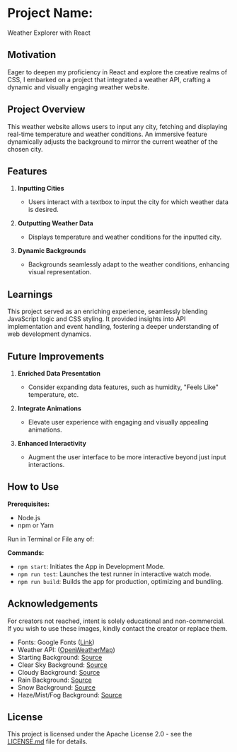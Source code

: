 # Project Name:

Weather Explorer with React

## Motivation

Eager to deepen my proficiency in React and explore the creative realms of CSS, I embarked on a project that integrated a weather API, crafting a dynamic and visually engaging weather website.

## Project Overview

This weather website allows users to input any city, fetching and displaying real-time temperature and weather conditions. An immersive feature dynamically adjusts the background to mirror the current weather of the chosen city.

## Features

1. **Inputting Cities**

   - Users interact with a textbox to input the city for which weather data is desired.

2. **Outputting Weather Data**

   - Displays temperature and weather conditions for the inputted city.

3. **Dynamic Backgrounds**

   - Backgrounds seamlessly adapt to the weather conditions, enhancing visual representation.

## Learnings

This project served as an enriching experience, seamlessly blending JavaScript logic and CSS styling. It provided insights into API implementation and event handling, fostering a deeper understanding of web development dynamics.

## Future Improvements

1. **Enriched Data Presentation**

   - Consider expanding data features, such as humidity, "Feels Like" temperature, etc.

2. **Integrate Animations**

   - Elevate user experience with engaging and visually appealing animations.

3. **Enhanced Interactivity**

   - Augment the user interface to be more interactive beyond just input interactions.

## How to Use

**Prerequisites:**

- Node.js
- npm or Yarn

Run in Terminal or File any of:

**Commands:**

- `npm start`: Initiates the App in Development Mode.
- `npm run test`: Launches the test runner in interactive watch mode.
- `npm run build`: Builds the app for production, optimizing and bundling.

## Acknowledgements

For creators not reached, intent is solely educational and non-commercial. If you wish to use these images, kindly contact the creator or replace them.

- Fonts: Google Fonts ([Link](https://fonts.google.com/))
- Weather API: ([OpenWeatherMap](https://openweathermap.org/api))
- Starting Background: [Source](https://www.freepik.com/free-vector/pixel-art-rural-landscape-background_49685499.htm)
- Clear Sky Background: [Source](https://www.freepik.com/free-vector/nature-roadside-background-scene_40169781.htm#query=nature-road-side%20background%20scene%20pixel&position=4&from_view=search&track=ais&uuid=0e919ce7-a2d7-4129-844b-20840aa47f82)
- Cloudy Background: [Source](https://www.vecteezy.com/vector-art/9877673-pixel-art-sky-background-with-clouds-cloudy-blue-sky-vector-for-8bit-game-on-white-background)
- Rain Background: [Source](https://www.reddit.com/r/PixelArt/comments/auq1fp/rainy_season_landscape_pixel_art_llamafreak/?utm_source=share&utm_medium=web2x&context=3)
- Snow Background: [Source](https://www.vecteezy.com/vector-art/12757469-pixel-art-christmas-landscape-with-red-house-pine-snow-santa-claus-8-bit-game-background)
- Haze/Mist/Fog Background: [Source](https://www.deviantart.com/wersaus33/art/Pixelart-foggy-cemetery-698198160)

## License

This project is licensed under the Apache License 2.0 - see the [LICENSE.md](LICENSE.md) file for details.
